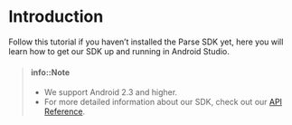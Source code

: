 # Introduction

Follow this tutorial if you haven’t installed the Parse SDK yet, here you will learn how to get our SDK up and running in Android Studio.

> #### info::Note
> * We support Android 2.3 and higher.
> * For more detailed information about our SDK, check out our [API Reference](http://parseplatform.org/Parse-SDK-Android/api/ "Parse-SDK-Android").